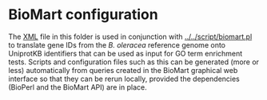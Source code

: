 BioMart configuration
=====================

The [XML](martURLLocation.xml) file in this folder is used in conjunction with
[../../script/biomart.pl](../../script/biomart.pl) to translate gene IDs from 
the _B. oleracea_ reference genome onto UniprotKB identifiers that can be used
as input for GO term enrichment tests. Scripts and configuration files such as
this can be generated (more or less) automatically from queries created in the
BioMart graphical web interface so that they can be rerun locally, provided the
dependencies (BioPerl and the BioMart API) are in place.

